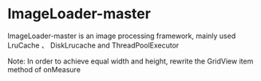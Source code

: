 # ImageLoader-master
ImageLoader-master is an image processing framework, mainly used LruCache 、 DiskLrucache and ThreadPoolExecutor

Note:
In order to achieve equal width and height, rewrite the GridView item method of onMeasure